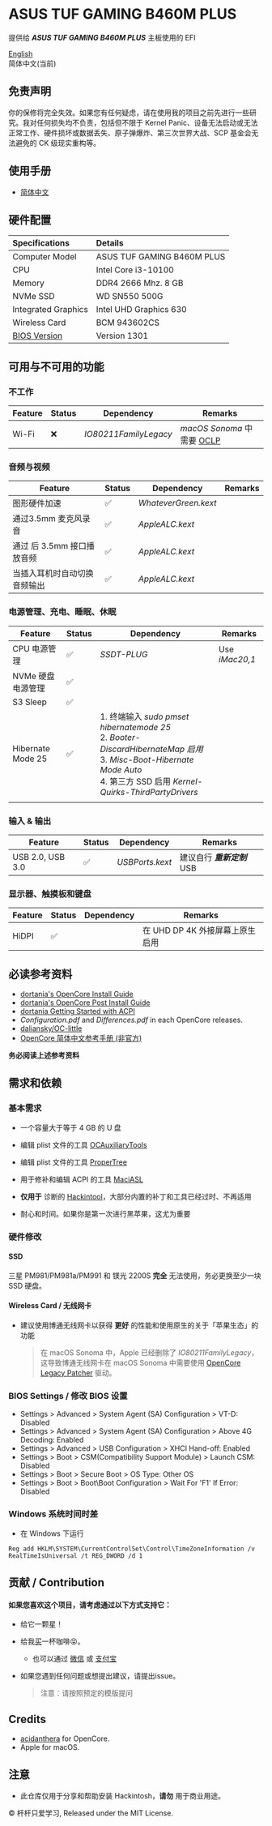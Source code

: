 ASUS TUF GAMING B460M PLUS
========
提供给 ***ASUS TUF GAMING B460M PLUS*** 主板使用的 EFI

[English](https://github.com/Fu-Yuxuan-hub/ASUS-TUF-GAMING-B460M-PLUS-HACKINTOSH/blob/main/README.md)<br>
简体中文(当前)


## 免责声明

你的保修将完全失效。如果您有任何疑虑，请在使用我的项目之前先进行一些研究。我对任何损失均不负责，包括但不限于 Kernel Panic、设备无法启动或无法正常工作、硬件损坏或数据丢失、原子弹爆炸、第三次世界大战、SCP 基金会无法避免的 CK 级现实重构等。


## 使用手册 

- [简体中文](https://dlsvr04.asus.com.cn/pub/ASUS/mb/LGA1200/TUF_GAMING_B460M-PLUS/C17227_TUF_GAMING_B460M-PLUS_UM_V3_WEB.pdf)


##  硬件配置

| Specifications | Details |
|:---|:---|
| Computer Model | ASUS TUF GAMING B460M PLUS |
| CPU | Intel Core i3-10100 |
| Memory | DDR4 2666 Mhz. 8 GB |
| NVMe SSD | WD SN550 500G |
| Integrated Graphics | Intel UHD Graphics 630 |
| Wireless Card | BCM 943602CS |
| [BIOS Version](https://www.asus.com.cn/motherboards-components/motherboards/tuf-gaming/tuf-gaming-b460m-plus/helpdesk_bios/?model2Name=TUF-GAMING-B460M-PLUS) | Version 1301 |

##  可用与不可用的功能

###  不工作

| Feature | Status | Dependency | Remarks |
| --- | --- | --- | --- |
| Wi-Fi | ❌ | *IO80211FamilyLegacy* | *macOS Sonoma* 中需要 [OCLP](https://github.com/dortania/OpenCore-Legacy-Patcher/pull/1077) |


### 音频与视频

| Feature | Status | Dependency | Remarks |
| --- | --- | --- | --- |
| 图形硬件加速 | ✅ | *WhateverGreen.kext* | |
| 通过3.5mm 麦克风录音 | ✅ | *AppleALC.kext* | |
| 通过 后 3.5mm 接口播放音频 | ✅ | *AppleALC.kext* | |
| 当插入耳机时自动切换音频输出 | ✅ | *AppleALC.kext* | |


### 电源管理、充电、睡眠、休眠

| Feature | Status | Dependency | Remarks |
| --- | --- | --- | --- |
| CPU 电源管理 | ✅ | *SSDT-PLUG* | Use *iMac20,1* |
| NVMe 硬盘电源管理 | ✅ | | |
| S3 Sleep | ✅ | 
| Hibernate Mode 25 | ✅ | 1. 终端输入 *sudo pmset hibernatemode 25*<br>2. *Booter-DiscardHibernateMap* *启用*<br>3. *Misc-Boot-Hibernate Mode* *Auto*<br>4. 第三方 SSD 启用 *Kernel-Quirks-ThirdPartyDrivers*
 | |

### 输入 & 输出

| Feature | Status | Dependency | Remarks |
| --- | --- | --- | --- |
| USB 2.0, USB 3.0 | ✅ | *USBPorts.kext* | 建议自行 ***重新定制*** USB |


### 显示器、触摸板和键盘

| Feature | Status | Dependency | Remarks |
| --- | --- | --- | --- |
| HiDPI | ✅ | | 在 UHD DP 4K 外接屏幕上原生启用 |


## 必读参考资料

- [dortania's OpenCore Install Guide](https://dortania.github.io/OpenCore-Install-Guide/)
- [dortania's OpenCore Post Install Guide](https://dortania.github.io/OpenCore-Post-Install/)
- [dortania Getting Started with ACPI](https://dortania.github.io/OpenCore-Post-Install/)
- *Configuration.pdf* and *Differences.pdf* in each OpenCore releases.
- [daliansky/OC-little](https://github.com/daliansky/OC-little)
- [OpenCore 简体中文参考手册 (非官方)](https://oc.skk.moe)

**务必阅读上述参考资料**

## 需求和依赖

### 基本需求

- 一个容量大于等于 4 GB 的 U 盘

- 编辑 plist 文件的工具 [OCAuxiliaryTools](https://github.com/ic005k/OCAuxiliaryTools)

- 编辑 plist 文件的工具 [ProperTree](https://github.com/corpnewt/ProperTree)

- 用于修补和编辑 ACPI 的工具 [MaciASL](https://github.com/acidanthera/MaciASL)

- **仅用于** 诊断的 [Hackintool](https://github.com/headkaze/Hackintool)，大部分内置的补丁和工具已经过时、不再适用

- 耐心和时间。如果你是第一次进行黑苹果，这尤为重要

### 硬件修改

#### SSD

三星 PM981/PM981a/PM991 和 镁光 2200S **完全** 无法使用，务必更换至少一块 SSD 硬盘。

#### Wireless Card / 无线网卡

- 建议使用博通无线网卡以获得 **更好** 的性能和使用原生的关于「苹果生态」的功能
  >在 macOS Sonoma 中，Apple 已经删除了 *IO80211FamilyLegacy*，这导致博通无线网卡在 macOS Sonoma 中需要使用 [OpenCore Legacy Patcher](https://github.com/dortania/OpenCore-Legacy-Patcher/pull/1077) 驱动。


### BIOS Settings / 修改 BIOS 设置

- Settings > Advanced > System Agent (SA) Configuration > VT-D: Disabled
- Settings > Advanced > System Agent (SA) Configuration > Above 4G Decoding: Enabled
- Settings > Advanced > USB Configuration > XHCI Hand-off: Enabled
- Settings > Boot > CSM(Compatibility Support Module) > Launch CSM: Disabled
- Settings > Boot > Secure Boot > OS Type: Other OS
- Settings > Boot > Boot\Boot Configuration > Wait For 'F1' If Error: Disabled


### Windows 系统时间时差
* 在 Windows 下运行
```
Reg add HKLM\SYSTEM\CurrentControlSet\Control\TimeZoneInformation /v RealTimeIsUniversal /t REG_DWORD /d 1
```

## 贡献 / Contribution

#### 如果您喜欢这个项目，请考虑通过以下方式支持它：

* 给它一颗星！

* 给我[买](https://ko-fi.com/fuyuxuan)一杯咖啡😝。
  * 也可以通过 [微信](https://github.com/Fu-Yuxuan-hub/Generic-EFI-for-H610-B660-Z690-B760-Z790/blob/main/Donation/WeChat.JPG) 或 [支付宝](https://github.com/Fu-Yuxuan-hub/Generic-EFI-for-H610-B660-Z690-B760-Z790/blob/main/Donation/Alipay.JPG)

* 如果您遇到任何问题或想提出建议，请提出issue。
  > 注意：请按照预定的模版提问

## Credits

* [acidanthera](https://github.com/acidanthera) for OpenCore.
* Apple for macOS.

## 注意

* 此仓库仅用于分享和帮助安装 Hackintosh，**请勿** 用于商业用途。

© 杆杆只爱学习, Released under the MIT License.